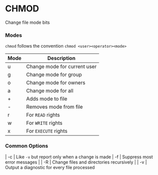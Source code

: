 # CHMOD

Change file mode bits

### Modes

`chmod` follows the convention `chmod <user><operator><mode>`

| Mode | Description |
| --- | --- |
| u | Change mode for current user |
| g | Change mode for group |
| o | Change mode for owners |
| a | Change mode for all |
| + | Adds mode to file |
| - | Removes mode from file |
| r | For `READ` rights |
| w | For `WRITE` rights |
| x | For `EXECUTE` rights |

### Common Options

| -c | Like `-v` but report only when a change is made
| -f | Suppress most error messages |
| -R | Change files and directories recursively |
| -v | Output a diagnostic for every file processed


